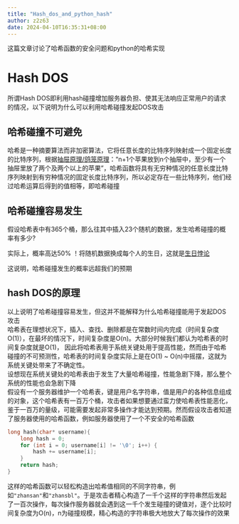 ```yaml
---
title: "Hash_dos_and_python_hash"
author: z2z63
date: 2024-04-10T16:35:31+08:00
---
```

这篇文章讨论了哈希函数的安全问题和python的哈希实现
# Hash DOS
所谓Hash DOS即利用hash碰撞增加服务器负担、使其无法响应正常用户的请求的情况，以下说明为什么可以利用哈希碰撞发起DOS攻击
## 哈希碰撞不可避免
哈希是一种摘要算法而非加密算法，它将任意长度的比特序列映射成一个固定长度的比特序列，根据[抽屉原理/鸽笼原理](https://en.wikipedia.org/wiki/Pigeonhole_principle)：“n+1个苹果放到n个抽屉中，至少有一个抽屉里放了两个及两个以上的苹果”，哈希函数将具有无穷种情况的任意长度比特序列映射到有穷种情况的固定长度比特序列，所以必定存在一些比特序列，他们经过哈希运算后得到的值相等，即哈希碰撞
## 哈希碰撞容易发生
假设哈希表中有365个桶，那么往其中插入23个随机的数据，发生哈希碰撞的概率有多少?

实际上，概率高达50% ！将随机数据换成每个人的生日，这就是[生日悖论](https://en.wikipedia.org/wiki/Birthday_problem)

这说明，哈希碰撞发生的概率远超我们的预期

## hash DOS的原理
以上说明了哈希碰撞容易发生，但这并不能解释为什么哈希碰撞能用于发起DOS攻击  
哈希表在理想状况下，插入、查找、删除都是在常数时间内完成（时间复杂度O(1)），在最坏的情况下，时间复杂度是O(n)。大部分时候我们都认为哈希表的时间复杂度就是O(1)， 因此将哈希表用于系统关键处用于提高性能，然而由于哈希碰撞的不可预测性，哈希表的时间复杂度实际上是在O(1) ~ O(n)中摇摆，这就为系统关键处带来了不确定性。  
设想现在系统关键处的哈希表由于发生了大量哈希碰撞，性能急剧下降，那么整个系统的性能也会急剧下降  
假设有一个服务器维护一个哈希表，键是用户名字符串，值是用户的各种信息组成的对象，这个哈希表有一百万个桶，攻击者如果想要通过蛮力使哈希表性能恶化，鉴于一百万的量级，可能需要发起非常多操作才能达到预期。然而假设攻击者知道了服务器使用的哈希函数，例如服务器使用了一个不安全的哈希函数

```c
long hash(char* username){
    long hash = 0;
    for (int i = 0; username[i] != '\0'; i++) {
        hash += username[i];
    }
    return hash;
}
```
这样的哈希函数可以轻松构造出哈希值相同的不同字符串，例如`"zhansan"`和`"zhansbl"`。于是攻击者精心构造了一千个这样的字符串然后发起了一百次操作，每次操作服务器就会遇到这一千个发生碰撞的键值对，逐个比较时间复杂度为O(n)，n为碰撞规模，精心构造的字符串极大地放大了每次操作的效果

